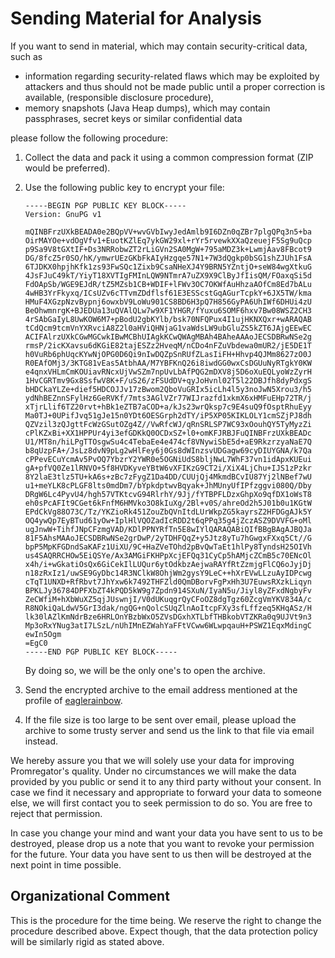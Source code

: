 # Sending Material for Analysis

If you want to send in material, which may contain security-critical data, such as

* information regarding security-related flaws which may be exploited by attackers and thus should not be made public until a proper correction is available, (responsible disclosure procedure),
* memory snapshots (Java Heap dumps), which may contain passphrases, secret keys or similar confidential data

please follow the following procedure:

1. Collect the data and pack it using a common compression format (ZIP would be preferred).
2. Use the following public key to encrypt your file:

   ```
   -----BEGIN PGP PUBLIC KEY BLOCK-----
   Version: GnuPG v1
   
   mQINBFrzUXkBEADA0e2BQpVV+wvGVbIwyJedAmlb9I6DZn0qZBr7plgQPq3n5+ba
   OirMAYOe+vdOgVfv1+EuotKZlEq7ykGW29xl+rYr5rvewkXXaQzeuejF5Sg9uQcp
   p9Sa9V8tGXtIF+Ds3NRRobwZT2rLiGVn2SA0MgW+795aMDZ3k+LwmjAav8FBcot9
   DG/8fcZ5r0SO/hK/ymwrUEzGKbFkAIyHzgqe57N1+7W3dQgkp0bSG1shZJUh1FsA
   6TJDKX0hpjhKfk1zs93FwSQc1Zixb9CsaNHeXJ4Y9BRN5YZntjO+seW84wgXtkuG
   4JsFJuC49kT/YiyT18XVTIgFMInLQW9NTmrA7uZX9X9ClByJfIisQM/FOaxqSi5d
   FdOApSb/WGE9EJdR/tZ5MZsb1CB+WDIF+lFWv3OC7OKWfAuHhzaAOfCm8Ed7bALu
   4wHB3YrFkyxq/ICsUZv6cTTvmZDdflsf61E3ESScstGqAGurTcpkY+6JX5TW/kma
   HMuF4XGzpNzvBypnj6owxbV9LoWu901CS8BD6H3pQ7H856GyPA6UhIWf6DHUi4zU
   BeOhwmnrgK+BJEDUa13uQVAlQLw7w9XF1YHGR/fYuxu6SOMF6hxv7Bw08WSZ2CH3
   4rSAbGaIyL8UwKOW6M7+pBodU2gbKYlb/bsk70NFQPux4I1ujHKNXQxr+wARAQAB
   tCdQcm9tcmVnYXRvciA8Z2l0aHViQHNjaG1vaWdsLW9ubGluZS5kZT6JAjgEEwEC
   ACIFAlrzUXkCGwMGCwkIBwMCBhUIAgkKCwQWAgMBAh4BAheAAAoJECSDBRwNSe2g
   rmsP/2icKXavsu6dKGiE82tajESZz2HveqM/nCDo4nFZuVbdewa0mUR2/jE5DE1T
   h0VuRb6phUqcKYwNjOPG0D6Qi9nIwDQZpSnRUfZLasIiFH+Hhvp4QJMm8627zO0J
   R0EAfOMj3/3KTG81vEas5AtbhAA/M7YBFKnQ26i8iwdGG0wxCsDGUuNyRTgkY0KW
   e4qnxVHLmCmKOUiavRNcxUjVwSZm7npUvLbAfPQG2mDXV8j5D6oXuEQLyoWzZyrH
   1HvCGRTmv9Gx8SsfwV8K+F/uS26/zFSUdDV+qyJoHvnl02T5l22DBJfh8dyPdxgS
   bHDCkaYLZe+dief5HDCOJJv17zBwom2QboVuGRIx5icLh4l5y3noJwN5Xrou3/h5
   ydNhBEZnnSFylHz6GeRVKf/7mts3AGlVZr77WIJrazfd1xkmX6xHMFuEHp72TR/j
   xTjrLlif6TZ20rvt+hBk1eZTB7aCOD+a/kJs23wrQksp7c9E4suQ9fOsptRhuEyy
   Ma0TJ+0UPifJvq51gJe15n0YDt6OESGrph2dTY/iP5XP05KIKLOLY1cmSZjPJ8dh
   QZVzil3zQJgttFcWzGSutOZg4Z//VwRfcWJ/qRnSRLSP7WC93xOouhQY5TyMyzZi
   cPlKZxBi+XX1HPPUr4yi3efGDKkQ0OCDxSZ+l0+omKFJRBJFuQINBFrzUXkBEADc
   U1/MT8n/hiLPgTTOsgwSu4c4TebaEe4e474cf8VNywiSbE5d+aE9RkzrzyaNaE7Q
   b8qUzpFA+/JsLz8dvN9pLg2wHlFey6j0Gs8dWInzsvUDGagw69cyDIUYGNA/k7Qa
   cPPevECuYcmAv5PvOQ7YbzrY2YWR0e5OGNiUdS8bljNwL7WhF37vn1idApxKUEui
   gA+pfVQ0Ze1lRNVO+5f8HVDKyveYBtW6vXFIKzG9CT2i/XiX4LjChu+IJS1zPzkr
   8Y2laE3tlz5TU+kA6s+zBc7zFygZ1Da4DD/CUUjQj4MkmdBCvIU87Yj2lNBef7wU
   u1+meYLK8cPLGF8lts0mdDm7/bYpkdptwvBqyak+JhMUnyUfIPfzggvi080Q/Dby
   DRgW6Lc4PyvU4/hgh57VTKtcvG94RlrhY/9Jj/fYTBPFLDzxGhpXo9qfDX1oWsT8
   eh0sPcAFIt9CGet6kFnfM6HMVko3O8kIuXg/2Bl+v0S/ahreOd2h5J01b0u1KGtW
   EPdCkVg88O73C/Tz/YKZioRk451ZouZbQVnItdLUrWkpZG5kayrsZ2HFDGgAJk5Y
   OQ4ywQp7EyBTud61yOw+IplHlVQOZadIcRDD2t6qPPq35g4jZczASZ9DVVFG+oMl
   ugJnwW+TihfJNpCFzmgVAD/KDlPPNYRfTn5E8wIYlQARAQABiQIfBBgBAgAJBQJa
   81F5AhsMAAoJECSDBRwNSe2grDwP/2yTDHFQqZ+y5Jtz8yTu7hGwgxFXxq5Ct//G
   bpP5MpKFGDndSaKAFz1UiXU/9C+HaZVeTOhd2pBvQwTaEt1hlPy8TyndsH25OIVh
   us4SAQRRCHOw5EiQSYe/Ax3AMGiFKHPpXcjEFQq31CyCp5hAMjcZCmB5c70ENcOl
   x4h/i+wGkatiOsQx6GiCekIlLUQur6ytOdkbzAejwaRAYfRtZzmjgFlCQ6oJyjDj
   n18zRxIz1/uwSE9GyDbc14R3NClkW8OhjWm2gysY9LeC++hXrEVwLLzuAyIDPcwg
   cTqT1UNXD+RfRbvt7JhYxw6k7492THFZld0QmDBorvFgPxHh3U7EuwsRXzkLiqyn
   BPKLJy36784DPFXbZT4kPQD5kW9g7Zpdn914SXuN/IyaN5u/Jiyl8yZFxdNgbyFv
   ZeCWfiM+hXbWuXZ5qjJUswnjI/V0dUKuqgrQyCFoOZ8dgTgz60ZcgVmYKV834A/c
   R8NOkiQaLdwV5GrI3dak/ngQG+nQolcSUqZlnAoItcpFXy3sfLffzeq5KHqASz/H
   lk30lAZlKmNdrBze6HRLOnYBzbWxO5ZVsDGxhXTLbfTHBkobVTZKRa0q9UJVt9n3
   Mp3oRxYNug3atI7LSzL/nUhIMnEZWahYaFFtVCww6WLwpqauH+PSWZ1EqxMdingC
   ewIn5Ogm
   =EgC0
   -----END PGP PUBLIC KEY BLOCK-----
   ```
   By doing so, we will be the only one's to open the archive.

3. Send the encrypted archive to the email address mentioned at the profile of [eaglerainbow](https://github.com/eaglerainbow).

4. If the file size is too large to be sent over email, please upload the archive to some trusty server and send us the link to that file via email instead.

We hereby assure you that we will solely use your data for improving Promregator's quality. Under no circumstances we will make the data provided by you public or send it to any third party without your consent. In case we find it necessary and appropriate to forward your data to someone else, we will first contact you to seek permission to do so. You are free to reject that permission.

In case you change your mind and want your data you have sent to us to be destroyed, please drop us a note that you want to revoke your permission for the future. Your data you have sent to us then will be destroyed at the next point in time possible.


## Organizational Comment

This is the procedure for the time being. We reserve the right to change the procedure described above. Expect though, that the data protection policy will be similarly rigid as stated above.
